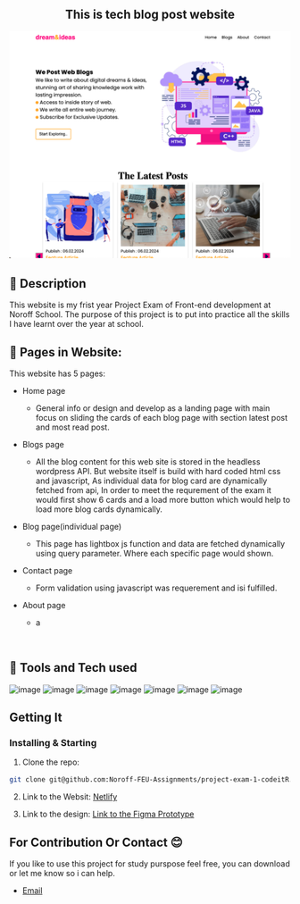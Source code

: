<h2 align="center">This is tech blog post website</h2>

![image](https://github.com/Noroff-FEU-Assignments/project-exam-1-codeitR/blob/main/assets/website.png)

## 📝 Description

This website is my frist year Project Exam of Front-end development at Noroff School. The purpose of this project is 
to put into practice all the skills I have learnt over the year at school.


## 📂 Pages in Website:

This website has 5 pages:
- Home page
   - General info or design and develop as a landing page with main focus on sliding the cards of each blog page
     with section latest post and most read post.
     
- Blogs page
    - All the blog content for this web site is stored in the headless wordpress API. But website itself is build with hard coded html css and javascript, As individual data
     for blog card are dynamically fetched from api, In order to meet the requrement of the exam it would first show 6 cards and a load more button which would help to load more blog cards dynamically. 

- Blog page(individual page)
    - This page has lightbox js function and data are fetched dynamically using query parameter. Where each specific page would shown.

- Contact page
   - Form validation using javascript was requerement and isi fulfilled.
 
- About page
    - a

<br>


## 🔧 Tools and Tech used 

![image](https://img.shields.io/badge/Tool-figma-%23F24E1E?style=flat-square&logo=figma&logoColor=blue)
![image](https://img.shields.io/badge/Tool-Visual_Studio_Code-%23007ACC?style=flat-square&logo=visual-studio-code)
![image](https://img.shields.io/badge/Code-HTML5-%23E34F26?style=flat-square&logo=html5)
![image](https://img.shields.io/badge/Code-JavaScript-%23F7DF1E?style=flat-square&logo=javascript)
![image](https://img.shields.io/badge/Code-CSS3-%231572B6?style=flat-square&logo=css3)
![image](https://img.shields.io/badge/Tool-Netlify-%2338B2AC?style=flat-square&logo=netlify)
![image](https://img.shields.io/badge/Code/WebInterface-RestAPI-%2338B2AC?style=flat-square&logo=api)

## Getting It

### Installing & Starting

1. Clone the repo:

```bash
git clone git@github.com:Noroff-FEU-Assignments/project-exam-1-codeitR.git
```

2.  Link to the Websit:
   [Netlify](https://dreamandideas.netlify.app/)

3. Link to the design:
   [Link to the Figma Prototype](https://www.figma.com/proto/iMFKnmOkAlgL7aNHLlKeT0/ramesh_project?node-id=7-5&starting-point-node-id=7%3A5)

## For Contribution Or Contact 😊

If you like to use this project for study purspose feel free, you  can download or let me know so i can help.

- [Email](mailto:ghimire.9@gmail.com)


 

